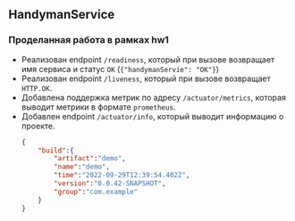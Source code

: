 ## HandymanService

### Проделанная работа в рамках hw1
* Реализован endpoint `/readiness`, который при вызове возвращает имя сервиса и статус `OK` (`{"handymanServie": "OK"}`)
* Реализован endpoint `/liveness`, который при вызове возвращает `HTTP.OK`.
* Добавлена поддержка метрик по адресу `/actuator/metrics`, которая выводит метрики в формате `prometheus`.
* Добавлен endpoint `/actuator/info`, который выводит информацию о проекте.
   ```json
   {
       "build":{
           "artifact":"demo",
           "name":"demo",
           "time":"2022-09-29T12:39:54.402Z",
           "version":"0.0.42-SNAPSHOT",
           "group":"com.example"
       }
   }
   ``` 
